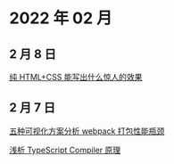 # 2022 年 02 月

## 2 月 8 日

[纯 HTML+CSS 能写出什么惊人的效果](https://mp.weixin.qq.com/s/OHKVkUmbaDQ0ldE7Hfxf0g) <Badge type="tip" text="技术" />

## 2 月 7 日

[五种可视化方案分析 webpack 打包性能瓶颈](https://juejin.cn/post/6844904056985485320) <Badge type="tip" text="技术" />

[浅析 TypeScript Compiler 原理](https://mp.weixin.qq.com/s/MuzJ7vVBY81lFn3OwMrBow) <Badge type="tip" text="技术" />
